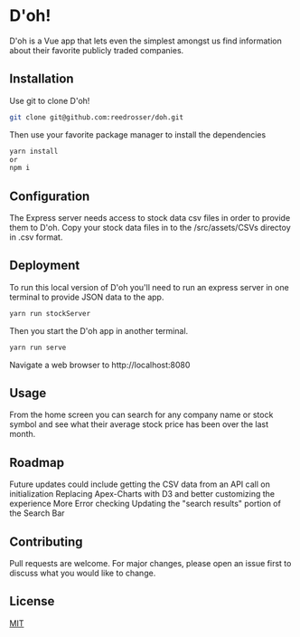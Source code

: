 # D'oh!

D'oh is a Vue app that lets even the simplest amongst us find information about their favorite publicly traded companies.

## Installation

Use git to clone D'oh!

```bash
git clone git@github.com:reedrosser/doh.git
```

Then use your favorite package manager to install the dependencies

```bash
yarn install
or
npm i
```

## Configuration

The Express server needs access to stock data csv files in order to provide them to D'oh. Copy your stock data files in to the /src/assets/CSVs directoy in .csv format.

## Deployment

To run this local version of D'oh you'll need to run an express server in one terminal to provide JSON data to the app.

```bash
yarn run stockServer
```

Then you start the D'oh app in another terminal.

```bash
yarn run serve
```

Navigate a web browser to http://localhost:8080

## Usage

From the home screen you can search for any company name or stock symbol and see what their average stock price has been over the last month.

## Roadmap

Future updates could include getting the CSV data from an API call on initialization
Replacing Apex-Charts with D3 and better customizing the experience
More Error checking
Updating the "search results" portion of the Search Bar

## Contributing

Pull requests are welcome. For major changes, please open an issue first to discuss what you would like to change.

## License

[MIT](https://choosealicense.com/licenses/mit/)
